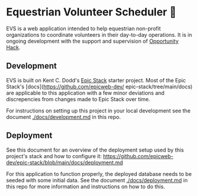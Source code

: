 # Equestrian Volunteer Scheduler 🐎

EVS is a web application intended to help equestrian non-profit organizations to
coordinate volunteers in their day-to-day operations. It is in ongoing
development with the support and supervision of
[Opportunity Hack](https://www.ohack.org/home).

## Development

EVS is built on Kent C. Dodd's [Epic Stack](https://www.epicweb.dev/epic-stack)
starter project. Most of the Epic Stack's [docs](https://github.com/epicweb-dev/
epic-stack/tree/main/docs) are applicable to this application with a few minor
deviations and discrepencies from changes made to Epic Stack over time.

For instructions on setting up this project in your local development see the
document [./docs/development.md](./docs/development.md) in this repo.

## Deployment

See this document for an overview of the deployment setup used by this project's
stack and how to configure it: <https://github.com/epicweb-dev/epic-stack/blob/main/docs/deployment.md>

For this application to function properly, the deployed database needs to be
seeded with some initial data. See the document [./docs/deployment.md](./docs/deployment)
in this repo for more information and instructions on how to do this.